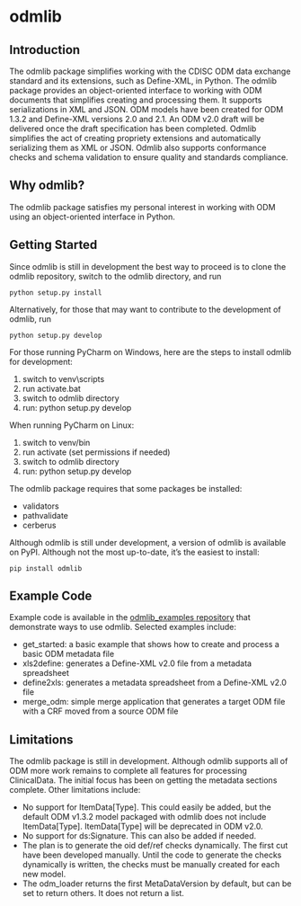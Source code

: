 # odmlib

## Introduction
The odmlib package simplifies working with the CDISC ODM data exchange standard and its extensions, such as 
Define-XML, in Python. The odmlib package provides an object-oriented interface to working with ODM documents
that simplifies creating and processing them. It supports serializations in XML and JSON. ODM models have been 
created for ODM 1.3.2 and Define-XML versions 2.0 and 2.1. An ODM v2.0 draft will be delivered once the
draft specification has been completed. Odmlib simplifies the act of creating propriety extensions and
automatically serializing them as XML or JSON. Odmlib also supports conformance checks and schema validation
to ensure quality and standards compliance.

## Why odmlib?
The odmlib package satisfies my personal interest in working with ODM using an object-oriented 
interface in Python.

## Getting Started
Since odmlib is still in development the best way to proceed is to clone the odmlib 
repository, switch to the odmlib directory, and run 

`python setup.py install` 

Alternatively, for those that may want to contribute to the development of odmlib, run

`python setup.py develop`

For those running PyCharm on Windows, here are the steps to install odmlib for development:
1. switch to venv\scripts
2. run activate.bat
3. switch to odmlib directory
4. run: python setup.py develop

When running PyCharm on Linux:
1. switch to venv/bin
2. run activate (set permissions if needed)
3. switch to odmlib directory
4. run: python setup.py develop

The odmlib package requires that some packages be installed:
* validators
* pathvalidate
* cerberus

Although odmlib is still under development, a version of odmlib is available on PyPI. Although not the most 
up-to-date, it’s the easiest to install:

`pip install odmlib`

## Example Code
Example code is available in the [odmlib_examples repository](https://github.com/swhume/odmlib_examples) 
that demonstrate ways to use odmlib. 
Selected examples include:
* get_started: a basic example that shows how to create and process a basic ODM metadata file
* xls2define: generates a Define-XML v2.0 file from a metadata spreadsheet
* define2xls: generates a metadata spreadsheet from a Define-XML v2.0 file
* merge_odm: simple merge application that generates a target ODM file with a CRF moved from a source 
  ODM file

## Limitations
The odmlib package is still in development. Although odmlib supports all of ODM more work remains 
to complete all features for processing ClinicalData. The initial focus has been on getting 
the metadata sections complete. Other limitations include:

* No support for ItemData[Type]. This could easily be added, but the default ODM v1.3.2 model packaged with
  odmlib does not include ItemData[Type]. ItemData[Type] will be deprecated in ODM v2.0.
* No support for ds:Signature. This can also be added if needed.
* The plan is to generate the oid def/ref checks dynamically. The first cut have been developed manually. Until
  the code to generate the checks dynamically is written, the checks must be manually created for each new model.
* The odm_loader returns the first MetaDataVersion by default, but can be set to return others. It does not return 
  a list.

